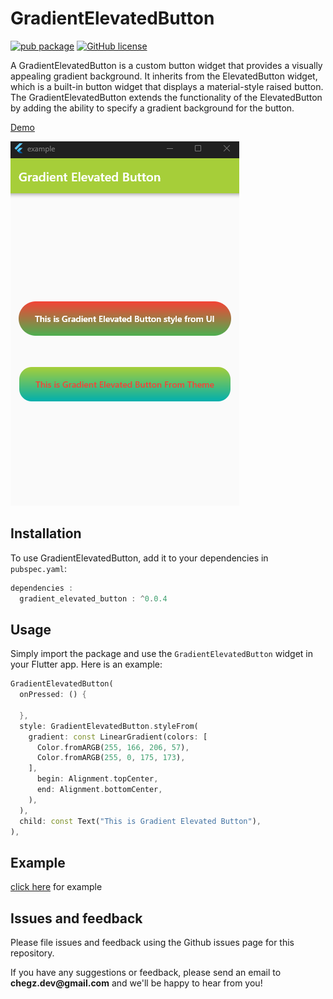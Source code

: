 
# GradientElevatedButton

[![pub package](https://img.shields.io/pub/v/like_button.svg)](https://pub.dartlang.org/packages/like_button) [![GitHub license](https://img.shields.io/github/license/fluttercandies/like_button)](https://github.com/fluttercandies/like_button/blob/master/LICENSE) 

A GradientElevatedButton is a custom button widget that provides a visually appealing gradient background. It inherits from the ElevatedButton widget, which is a built-in button widget that displays a material-style raised button. The GradientElevatedButton extends the functionality of the ElevatedButton by adding the ability to specify a gradient background for the button.

[Demo](https://github.com/ChegzDev/gradient_elevated_button/blob/master/example/lib/main.dart)

![](screen_shot/screenshot.png)

## Installation

To use GradientElevatedButton, add it to your dependencies in `pubspec.yaml`:
```dart
dependencies :
  gradient_elevated_button : ^0.0.4
```

## Usage

Simply import the package and use the `GradientElevatedButton` widget in your Flutter app. Here is an example:

```dart    
GradientElevatedButton(
  onPressed: () {

  },
  style: GradientElevatedButton.styleFrom(
    gradient: const LinearGradient(colors: [
      Color.fromARGB(255, 166, 206, 57),
      Color.fromARGB(255, 0, 175, 173),
    ],
      begin: Alignment.topCenter,
      end: Alignment.bottomCenter,
    ),
  ),
  child: const Text("This is Gradient Elevated Button"),
),
```  

## Example

[click here](https://github.com/ChegzDev/gradient_elevated_button/blob/master/example/lib/main.dart) for example


## Issues and feedback

Please file issues and feedback using the Github issues page for this repository.

If you have any suggestions or feedback, please send an email to __chegz.dev@gmail.com__ and we'll be happy to hear from you!